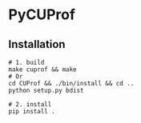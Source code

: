 # PyCUProf

## Installation

```shell
# 1. build
make cuprof && make
# Or
cd CUProf && ./bin/install && cd ..
python setup.py bdist

# 2. install
pip install .
```
